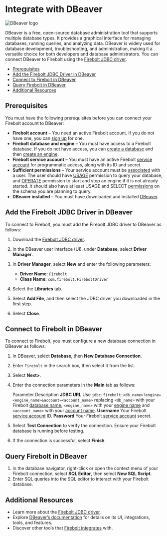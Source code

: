 # [](#integrate-with-dbeaver)Integrate with DBeaver

![DBeaver logo](../../assets/images/DBeaver-logo.png)

DBeaver is a free, open-source database administration tool that supports multiple database types. It provides a graphical interface for managing databases, running queries, and analyzing data. DBeaver is widely used for database development, troubleshooting, and administration, making it a versatile choice for both developers and database administrators. You can connect DBeaver to Firebolt using the [Firebolt JDBC driver](/Guides/developing-with-firebolt/connecting-with-jdbc.html).

- [Prerequisites](#prerequisites)
- [Add the Firebolt JDBC Driver in DBeaver](#add-the-firebolt-jdbc-driver-in-dbeaver)
- [Connect to Firebolt in DBeaver](#connect-to-firebolt-in-dbeaver)
- [Query Firebolt in DBeaver](#query-firebolt-in-dbeaver)
- [Additional Resources](#additional-resources)

## [](#prerequisites)Prerequisites

You must have the following prerequisites before you can connect your Firebolt account to DBeaver:

- **Firebolt account** – You need an active Firebolt account. If you do not have one, you can [sign up](https://go.firebolt.io/signup) for one.
- **Firebolt database and engine** – You must have access to a Firebolt database. If you do not have access, you can [create a database](/Guides/getting-started/get-started-sql.html#create-a-database) and then [create an engine](/Guides/getting-started/get-started-sql.html#create-an-engine).
- **Firebolt service account** – You must have an active Firebolt [service account](/Guides/managing-your-organization/service-accounts.html) for programmatic access, along with its ID and secret.
- **Sufficient permissions** – Your service account must be [associated](/Guides/managing-your-organization/service-accounts.html#create-a-user) with a user. The user should have [USAGE](/Overview/Security/Role-Based%20Access%20Control/database-permissions/) permission to query your database, and [OPERATE](/Overview/Security/Role-Based%20Access%20Control/engine-permissions.html) permission to start and stop an engine if it is not already started. It should also have at least USAGE and SELECT [permissions](/Overview/Security/Role-Based%20Access%20Control/database-permissions/schema-permissions.html) on the schema you are planning to query.
- **DBeaver installed** – You must have downloaded and installed [DBeaver](https://dbeaver.io/download/).

## [](#add-the-firebolt-jdbc-driver-in-dbeaver)Add the Firebolt JDBC Driver in DBeaver

To connect to Firebolt, you must add the Firebolt JDBC driver to DBeaver as follows:

1. Download the [Firebolt JDBC driver](/Guides/developing-with-firebolt/connecting-with-jdbc.html#download-the-jar-file).
2. In the DBeaver user interface (UI), under **Database**, select **Driver Manager**.
3. In **Driver Manager**, select **New** and enter the following parameters:
   
   - **Driver Name**: `Firebolt`
   - **Class Name**: `com.firebolt.FireboltDriver`
4. Select the **Libraries** tab.
5. Select **Add File**, and then select the JDBC driver you downloaded in the first step.
6. Select **Close**.

## [](#connect-to-firebolt-in-dbeaver)Connect to Firebolt in DBeaver

To connect to Firebolt, you must configure a new database connection in DBeaver as follows:

1. In DBeaver, select **Database**, then **New Database Connection**.
2. Enter `Firebolt` in the search box, then select it from the list.
3. Select **Next&gt;**.
4. Enter the connection parameters in the **Main** tab as follows:
   
   Parameter Description **JDBC URL** Use `jdbc:firebolt:<db_name>?engine=<engine_name>&account=<account_name>` replacing `<db_name>` with your Firebolt [database name](/Overview/indexes/using-indexes.html#databases), `<engine_name>` with your [engine name](/Guides/getting-started/get-started-sql.html#create-an-engine) and `<account_name>` with your [account name](/Guides/managing-your-organization/managing-accounts.html). **Username** Your Firebolt [service account](/Guides/managing-your-organization/service-accounts.html#get-a-service-account-id) ID. **Password** Your Firebolt [service account](/Guides/managing-your-organization/service-accounts.html#generate-a-secret) secret.
5. Select **Test Connection** to verify the connection. Ensure your Firebolt database is running before testing.
6. If the connection is successful, select **Finish**.

## [](#query-firebolt-in-dbeaver)Query Firebolt in DBeaver

1. In the database navigator, right-click or open the context menu of your Firebolt connection, select **SQL Editor**, then select **New SQL Script**.
2. Enter SQL queries into the SQL editor to interact with your Firebolt database.

## [](#additional-resources)Additional Resources

- Learn more about the [Firebolt JDBC driver](/Guides/developing-with-firebolt/connecting-with-jdbc.html).
- Explore [DBeaver’s documentation](https://dbeaver.io/documentation/) for details on its UI, integrations, tools, and features.
- Discover other tools that [Firebolt integrates](/Guides/integrations/integrations.html) with.